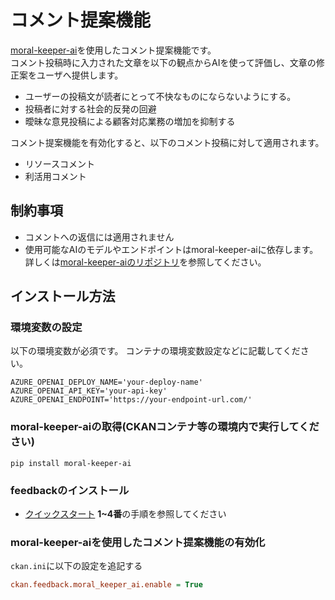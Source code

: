 # コメント提案機能

[moral-keeper-ai](https://github.com/c-3lab/moral-keeper-ai)を使用したコメント提案機能です。  
コメント投稿時に入力された文章を以下の観点からAIを使って評価し、文章の修正案をユーザへ提供します。

- ユーザーの投稿文が読者にとって不快なものにならないようにする。
- 投稿者に対する社会的反発の回避
- 曖昧な意見投稿による顧客対応業務の増加を抑制する

コメント提案機能を有効化すると、以下のコメント投稿に対して適用されます。

- リソースコメント
- 利活用コメント

## 制約事項

- コメントへの返信には適用されません
- 使用可能なAIのモデルやエンドポイントはmoral-keeper-aiに依存します。  
詳しくは[moral-keeper-aiのリポジトリ](https://github.com/c-3lab/moral-keeper-ai)を参照してください。

## インストール方法

### 環境変数の設定

以下の環境変数が必須です。
コンテナの環境変数設定などに記載してください。

```
AZURE_OPENAI_DEPLOY_NAME='your-deploy-name'
AZURE_OPENAI_API_KEY='your-api-key'
AZURE_OPENAI_ENDPOINT='https://your-endpoint-url.com/'
```

### moral-keeper-aiの取得(CKANコンテナ等の環境内で実行してください)

`pip install moral-keeper-ai`

### feedbackのインストール

* [クイックスタート](../../README.md) **1~4番**の手順を参照してください

### moral-keeper-aiを使用したコメント提案機能の有効化

`ckan.ini`に以下の設定を追記する

```ini
ckan.feedback.moral_keeper_ai.enable = True
```
